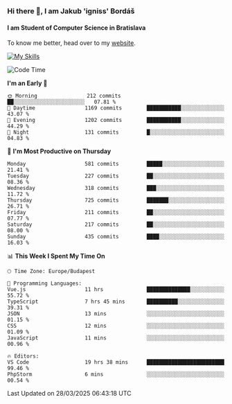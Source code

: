 ### Hi there 👋, I am Jakub 'igniss' Bordáš

#### I am Student of Computer Science in Bratislava
To know me better, head over to my [website](https://bordas.sk).

[![My Skills](https://skillicons.dev/icons?i=js,typescript,html,css,figma,svelte,vue,next,postgresql,nest,express,nodejs)](https://bordas.sk)


<!--START_SECTION:waka-->
![Code Time](http://img.shields.io/badge/Code%20Time-1%2C764%20hrs%2020%20mins-blue)

**I'm an Early 🐤** 

```text
🌞 Morning                212 commits         ██░░░░░░░░░░░░░░░░░░░░░░░   07.81 % 
🌆 Daytime                1169 commits        ███████████░░░░░░░░░░░░░░   43.07 % 
🌃 Evening                1202 commits        ███████████░░░░░░░░░░░░░░   44.29 % 
🌙 Night                  131 commits         █░░░░░░░░░░░░░░░░░░░░░░░░   04.83 % 
```
📅 **I'm Most Productive on Thursday** 

```text
Monday                   581 commits         █████░░░░░░░░░░░░░░░░░░░░   21.41 % 
Tuesday                  227 commits         ██░░░░░░░░░░░░░░░░░░░░░░░   08.36 % 
Wednesday                318 commits         ███░░░░░░░░░░░░░░░░░░░░░░   11.72 % 
Thursday                 725 commits         ███████░░░░░░░░░░░░░░░░░░   26.71 % 
Friday                   211 commits         ██░░░░░░░░░░░░░░░░░░░░░░░   07.77 % 
Saturday                 217 commits         ██░░░░░░░░░░░░░░░░░░░░░░░   08.00 % 
Sunday                   435 commits         ████░░░░░░░░░░░░░░░░░░░░░   16.03 % 
```


📊 **This Week I Spent My Time On** 

```text
🕑︎ Time Zone: Europe/Budapest

💬 Programming Languages: 
Vue.js                   11 hrs              ██████████████░░░░░░░░░░░   55.72 % 
TypeScript               7 hrs 45 mins       ██████████░░░░░░░░░░░░░░░   39.31 % 
JSON                     13 mins             ░░░░░░░░░░░░░░░░░░░░░░░░░   01.15 % 
CSS                      12 mins             ░░░░░░░░░░░░░░░░░░░░░░░░░   01.09 % 
JavaScript               11 mins             ░░░░░░░░░░░░░░░░░░░░░░░░░   00.96 % 

🔥 Editors: 
VS Code                  19 hrs 38 mins      █████████████████████████   99.46 % 
PhpStorm                 6 mins              ░░░░░░░░░░░░░░░░░░░░░░░░░   00.54 % 
```


 Last Updated on 28/03/2025 06:43:18 UTC
<!--END_SECTION:waka-->
